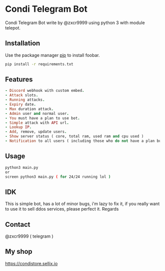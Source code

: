 # Condi Telegram Bot

Condi Telegram Bot write by @zxcr9999 using python 3 with module telepot.

## Installation

Use the package manager [pip](https://pip.pypa.io/en/stable/) to install foobar.

```bash
pip install -r requirements.txt
```

## Features

```ruby
- Discord webhook with custom embed.
- Attack slots.
- Running attacks.
- Expiry date.
- Max duration attack.
- Admin user and normal user.
- You must have a plan to use bot.
- Simple attack with API url.
- Lookup IP.
- Add, remove, update users.
- Show server status ( core, total ram, used ram and cpu used )
- Notification to all users ( including those who do not have a plan but have started bot )
```

## Usage

```bash
python3 main.py
or
screen python3 main.py ( for 24/24 running lol )
```

## IDK
This is simple bot, has a lot of minor bugs, i'm lazy to fix it, if you really want to use it to sell ddos ​​services, please perfect it. Regards

## Contact
@zxcr9999 ( telegram )

## My shop
https://condistore.sellix.io

